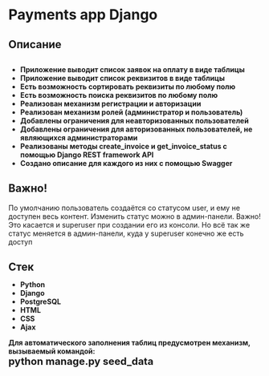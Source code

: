 <h1>Payments app Django</h1>

<h2>Описание<h2>
<ul style="font-size:14px;">
    <li>Приложение выводит список заявок на оплату в виде таблицы</li>
    <li>Приложение выводит список реквизитов в виде таблицы</li>
    <li>Есть возможность сортировать реквизиты по любому полю</li>
    <li>Есть возможность поиска реквизитов по любому полю</li>
    <li>Реализован механизм регистрации и авторизации</li>
    <li>Реализован механизм ролей (администратор и пользователь)</li>
    <li>Добавлены ограничения для неавторизованных пользователей</li>
    <li>Добавлены ограничения для авторизованных пользователей, не являющихся администраторами</li>
    <li>Реализованы методы create_invoice и get_invoice_status с помощью Django REST framework API</li>
    <li>Создано описание для каждого из них с помощью Swagger</li>
</ul>

<h2>Важно!</h2>
<p>По умолчанию пользователь создаётся со статусом user, и ему не доступен весь контент.
Изменить статус можно в админ-панели. Важно! Это касается и superuser при создании его из консоли.
Но всё так же статус меняется в админ-панели, куда у superuser конечно же есть доступ</p>

<h2>Стек</li>
<ul style="font-size:14px;">
    <li>Python</li>
    <li>Django</li>
    <li>PostgreSQL</li>
    <li>HTML</li>
    <li>CSS</li>
    <li>Ajax</li>
</ul>

<p style="font-size:14px;">Для автоматического заполнения таблиц предусмотрен механизм, вызываемый командой:<br>
<span style="font-size:20px;">python manage.py seed_data</span></p>
